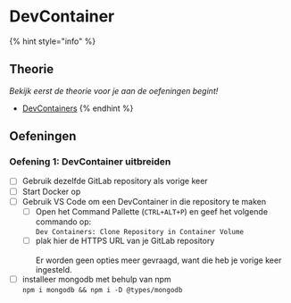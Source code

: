 # DevContainer

{% hint style="info" %}
## Theorie

_Bekijk eerst de theorie voor je aan de oefeningen begint!_

* [DevContainers](../../extra-materiaal/devcontainers.md)
{% endhint %}

## Oefeningen

### Oefening 1: DevContainer uitbreiden

* [ ] Gebruik dezelfde GitLab repository als vorige keer
* [ ] Start Docker op
* [ ] Gebruik VS Code om een DevContainer in die repository te maken
  * [ ] Open het Command Pallette (`CTRL+ALT+P`) en geef het volgende commando op:\
    `Dev Containers: Clone Repository in Container Volume`
  * [ ] plak hier de HTTPS URL van je GitLab repository\
    \
    Er worden geen opties meer gevraagd, want die heb je vorige keer ingesteld.
* [ ] installeer mongodb met behulp van npm\
  `npm i mongodb && npm i -D @types/mongodb`
